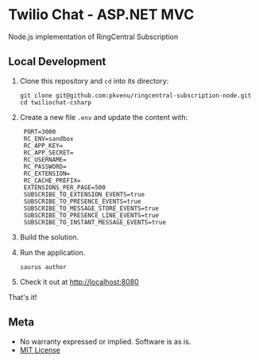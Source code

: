 # Twilio Chat - ASP.NET MVC

Node.js implementation of RingCentral Subscription

## Local Development

1. Clone this repository and `cd` into its directory:
   ```
   git clone git@github.com:pkvenu/ringcentral-subscription-node.git
   cd twiliochat-csharp
   ```

1. Create a new file `.env` and update the content with:
   ```
    PORT=3000
    RC_ENV=sandbox
    RC_APP_KEY=
    RC_APP_SECRET=
    RC_USERNAME=
    RC_PASSWORD=
    RC_EXTENSION=
    RC_CACHE_PREFIX=
    EXTENSIONS_PER_PAGE=500
    SUBSCRIBE_TO_EXTENSION_EVENTS=true
    SUBSCRIBE_TO_PRESENCE_EVENTS=true
    SUBSCRIBE_TO_MESSAGE_STORE_EVENTS=true
    SUBSCRIBE_TO_PRESENCE_LINE_EVENTS=true
    SUBSCRIBE_TO_INSTANT_MESSAGE_EVENTS=true
   ```


3. Build the solution.

4. Run the application. 
    
    ```saurus author```

5. Check it out at [http://localhost:8080](http://localhost:8080)

That's it!

## Meta

* No warranty expressed or implied. Software is as is.
* [MIT License](http://www.opensource.org/licenses/mit-license.html)

